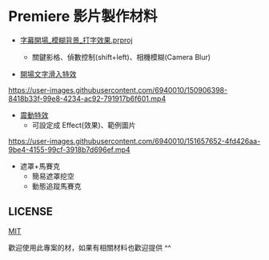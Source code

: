 # Premiere 影片製作材料

- [字幕開場_模糊背景_打字效果.prproj](https://github.com/louis70109/Premiere_materials/blob/main/%E5%AD%97%E5%B9%95%E9%96%8B%E5%A0%B4_%E6%A8%A1%E7%B3%8A%E8%83%8C%E6%99%AF_%E6%89%93%E5%AD%97%E6%95%88%E6%9E%9C.prproj)
  - 關鍵影格、偵數控制(shift+left)、相機模糊(Camera Blur)

- [開場文字滑入特效](https://github.com/louis70109/Premiere_materials/tree/main/%E9%96%8B%E5%A0%B4%E6%BB%91%E5%85%A5%E7%89%B9%E6%95%88)

https://user-images.githubusercontent.com/6940010/150906398-8418b33f-99e8-4234-ac92-791917b6f601.mp4

- [震動特效](https://github.com/louis70109/Premiere_materials/tree/main/%E9%9C%87%E5%8B%9501)
  - 可設定成 Effect(效果)、範例圖片

https://user-images.githubusercontent.com/6940010/151657652-4fd426aa-9be4-4155-99cf-3918b7d696ef.mp4

- 遮罩+馬賽克
  - 簡易遮罩挖空
  - 動態追蹤馬賽克

## LICENSE

[MIT](https://github.com/louis70109/Premiere_materials/blob/main/LICENSE)

歡迎使用此專案的材，如果有相關材料也歡迎提供 ^^


